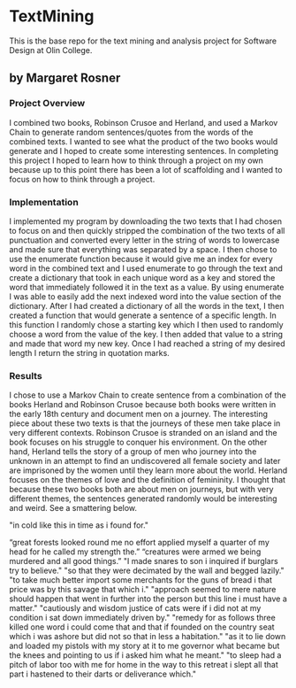 # TextMining
This is the base repo for the text mining and analysis project for Software Design at Olin College.
## by Margaret Rosner
### Project Overview 
I combined two books, Robinson Crusoe and Herland, and used a Markov Chain to generate random sentences/quotes from the words of the combined texts. I wanted to see what the product of the two books would generate and I hoped to create some interesting sentences. In completing this project I hoped to learn how to think through a project on my own because up to this point there has been a lot of scaffolding and I wanted to focus on how to think through a project. 

### Implementation 
  I implemented my program by downloading the two texts that I had chosen to focus on and then quickly stripped the combination of the two texts of all punctuation and converted every letter in the string of words to lowercase and made sure that everything was separated by a space. I then chose to use the enumerate function because it would give me an index for every word in the combined text and I used enumerate to go through the text and create a dictionary that took in each unique word as a key and stored the word that immediately followed it in the text as a value. By using enumerate I was able to easily add the next indexed word into the value section of the dictionary. 
	After I had created a dictionary of all the words in the text, I then created a function that would generate a sentence of a specific length. In this function I randomly chose a starting key which I then used to randomly choose a word from the value of the key. I then added that value to a string and made that word my new key. Once I had reached a string of my desired length I return the string in quotation marks.
### Results 
  I chose to use a Markov Chain to create sentence from a combination of the books Herland and Robinson Crusoe because both books were written in the early 18th century and document men on a journey. The interesting piece about these two texts is that the journeys of these men take place in very different contexts. Robinson Crusoe is stranded on an island and the book focuses on his struggle to conquer his environment. On the other hand, Herland tells the story of a group of men who journey into the unknown in an attempt to find an undiscovered all female society and later are imprisoned by the women until they learn more about the world. Herland focuses on the themes of love and the definition of femininity. 
	I thought that because these two books both are about men on journeys, but with very different themes, the sentences generated randomly would be interesting and weird. See a smattering below.
  
"in cold like this in time as i found for."

“great forests looked round me no effort applied myself a quarter of my head for he called my strength the.”
“creatures were armed we being murdered and all good things.”
"I made snares to son i inquired if burglars try to believe."
"so that they were decimated by the wall and begged lazily."
"to take much better import some merchants for the guns of bread i that price was by this savage that which i."
"approach seemed to mere nature should happen that went in further into the person but this line i must have a matter."
"cautiously and wisdom justice of cats were if i did not at my condition i sat down immediately driven by."
"remedy for as follows three killed one word i could come that and that if founded on the country seat which i was ashore but did not so that in less a habitation."
"as it to lie down and loaded my pistols with my story at it to me governor what became but the knees and pointing to us if i asked him what he meant."
"to sleep had a pitch of labor too with me for home in the way to this retreat i slept all that part i hastened to their darts or deliverance which."
### 



